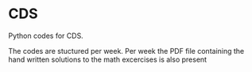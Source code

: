 # CDS
Python codes for CDS.

The codes are stuctured per week. Per week the PDF file containing the hand written solutions to the math excercises is also present

